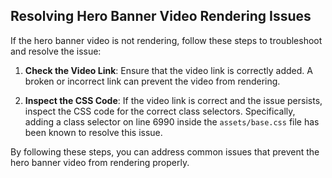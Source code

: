 ## Resolving Hero Banner Video Rendering Issues

If the hero banner video is not rendering, follow these steps to troubleshoot and resolve the issue:

1. **Check the Video Link**: Ensure that the video link is correctly added. A broken or incorrect link can prevent the video from rendering.

2. **Inspect the CSS Code**: If the video link is correct and the issue persists, inspect the CSS code for the correct class selectors. Specifically, adding a class selector on line 6990 inside the `assets/base.css` file has been known to resolve this issue.

By following these steps, you can address common issues that prevent the hero banner video from rendering properly.